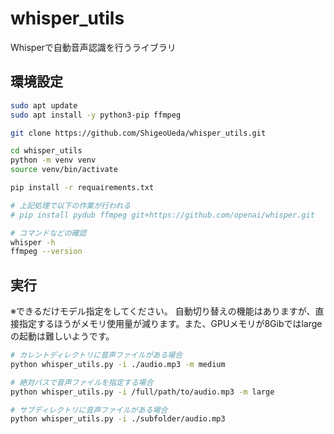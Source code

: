 # whisper_utils
Whisperで自動音声認識を行うライブラリ

## 環境設定

```sh
sudo apt update
sudo apt install -y python3-pip ffmpeg

git clone https://github.com/ShigeoUeda/whisper_utils.git

cd whisper_utils
python -m venv venv
source venv/bin/activate

pip install -r requairements.txt

# 上記処理で以下の作業が行われる
# pip install pydub ffmpeg git+https://github.com/openai/whisper.git

# コマンドなどの確認
whisper -h
ffmpeg --version
```

## 実行

※できるだけモデル指定をしてください。
自動切り替えの機能はありますが、直接指定するほうがメモリ使用量が減ります。また、GPUメモリが8Gibではlargeの起動は難しいようです。

```sh
# カレントディレクトリに音声ファイルがある場合
python whisper_utils.py -i ./audio.mp3 -m medium

# 絶対パスで音声ファイルを指定する場合
python whisper_utils.py -i /full/path/to/audio.mp3 -m large

# サブディレクトリに音声ファイルがある場合
python whisper_utils.py -i ./subfolder/audio.mp3
```